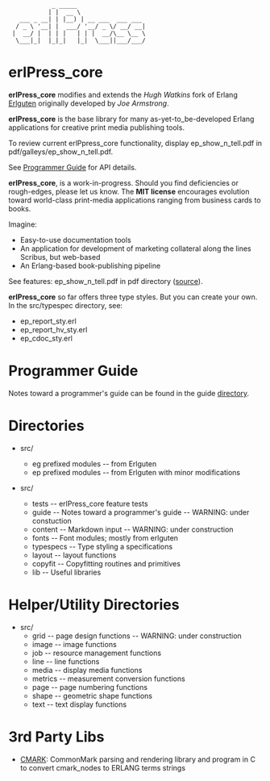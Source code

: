 ```
            _ _____
           | |  __ \
   ___ _ __| | |__) | __ ___  ___ ___
  / _ \ '__| |  ___/ '__/ _ \/ __/ __|
 |  __/ |  | | |   | | |  __/\__ \__ \
  \___|_|  |_|_|   |_|  \___||___/___/
```

# erlPress_core

**erlPress_core** modifies and extends the _Hugh Watkins_ fork of Erlang [Erlguten](https://github.com/hwatkins/erlguten) originally developed by _Joe Armstrong_.

**erlPress_core** is the base library for many as-yet-to_be-developed Erlang applications for creative print media publishing tools.

To review current erlPpress_core functionality, display ep_show_n_tell.pdf in pdf/galleys/ep_show_n_tell.pdf.

See [Programmer Guide](src/guide/programmer_guide.txt) for API details.

**erlPress_core**, is a work-in-progress. Should you find deficiencies or rough-edges, please let us know. The **MIT license** encourages evolution toward world-class print-media applications ranging from business cards to books.

Imagine:

* Easy-to-use documentation tools
* An application for development of marketing collateral along the lines Scribus, but web-based
* An Erlang-based book-publishing pipeline

See features: ep_show_n_tell.pdf in pdf directory ([source](src/tests/ep_show_n_tell.erl)).

**erlPress_core** so far offers three type styles. But you can create your own. In the src/typespec directory, see:

* ep_report_sty.erl
* ep_report_hv_sty.erl
* ep_cdoc_sty.erl


# Programmer Guide

Notes toward a programmer's guide can be found in the guide [directory](src/guide/programmer_guide.txt).


# Directories

* src/
  * eg prefixed modules -- from Erlguten
  * ep prefixed modules -- from Erlguten with minor modifications 

* src/
  * tests     -- erlPress_core feature tests
  * guide     -- Notes toward a programmer's guide -- WARNING: under constuction
  * content   -- Markdown input -- WARNING: under construction
  * fonts     -- Font modules; mostly from erlguten
  * typespecs -- Type styling a specifications
  * layout    -- layout functions
  * copyfit   -- Copyfitting routines and primitives
  * lib       -- Useful libraries

# Helper/Utility Directories

* src/
  * grid       -- page design functions -- WARNING: under construction
  * image      -- image functions
  * job        -- resource management functions
  * line       -- line functions
  * media      -- display media functions
  * metrics    -- measurement conversion functions 
  * page       -- page numbering functions
  * shape      -- geometric shape functions
  * text       -- text display functions

# 3rd Party Libs

* [CMARK](https://github.com/skaee/cmark): CommonMark parsing and rendering library and program in C to convert cmark_nodes to ERLANG terms strings
